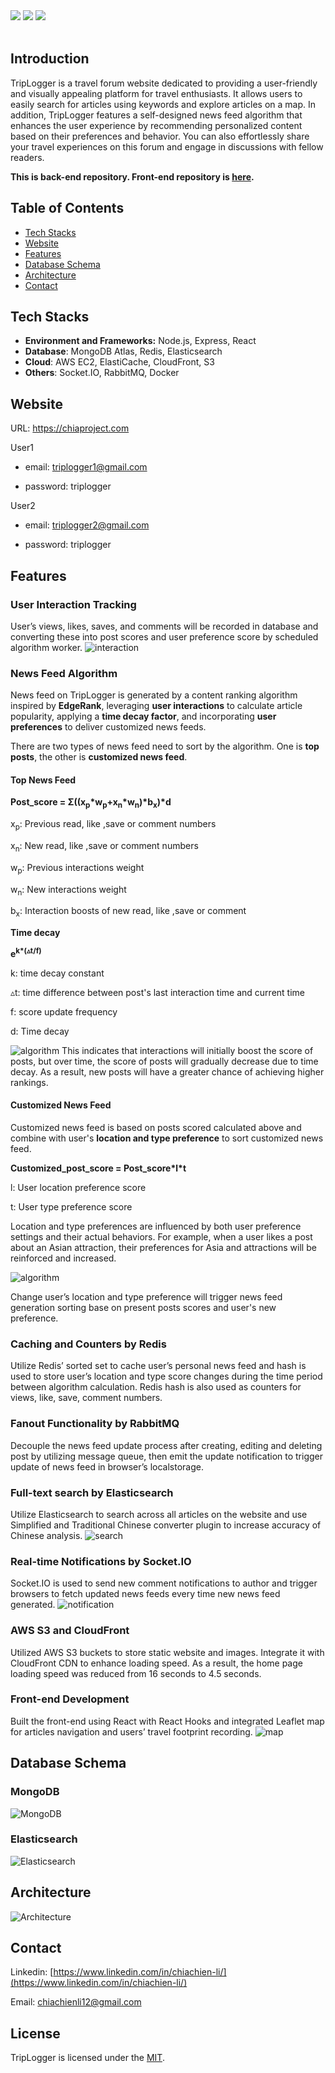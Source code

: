 <div>
   <img src="https://img.shields.io/badge/license-MIT-green">
   <img src="https://img.shields.io/badge/release-v1.0.0-blue">
   <img src="https://img.shields.io/github/last-commit/jiachien1206/TripLogger_Backend?color=orange&logoColor=orange">
</div>
<br>

## Introduction

TripLogger is a travel forum website dedicated to providing a user-friendly and visually appealing platform for travel enthusiasts. It allows users to easily search for articles using keywords and explore articles on a map. In addition, TripLogger features a self-designed news feed algorithm that enhances the user experience by recommending personalized content based on their preferences and behavior. You can also effortlessly share your travel experiences on this forum and engage in discussions with fellow readers.

**This is back-end repository. Front-end repository is [here](https://github.com/jiachien1206/TripLogger_Frontend).**

## Table of Contents

-   [Tech Stacks](#tech-stacks)
-   [Website](#website)
-   [Features](#features)
-   [Database Schema](#database-schema)
-   [Architecture](#architecture)
-   [Contact](#contact)

## Tech Stacks

-   **Environment and Frameworks:** Node.js, Express, React
-   **Database**: MongoDB Atlas, Redis, Elasticsearch
-   **Cloud**: AWS EC2, ElastiCache, CloudFront, S3
-   **Others**: Socket.IO, RabbitMQ, Docker

## Website

URL: https://chiaproject.com

User1

-   email: triplogger1@gmail.com

-   password: triplogger

User2

-   email: triplogger2@gmail.com

-   password: triplogger

## Features

### User Interaction Tracking

User’s views, likes, saves, and comments will be recorded in database and converting these into post scores and user preference score by scheduled algorithm worker.
![interaction](https://triplogger.s3.ap-northeast-1.amazonaws.com/readme/interaction.gif)

### News Feed Algorithm

News feed on TripLogger is generated by a content ranking algorithm inspired by **EdgeRank**,
leveraging **user interactions** to calculate article popularity, applying a **time decay factor**, and
incorporating **user preferences** to deliver customized news feeds.

There are two types of news feed need to sort by the algorithm. One is **top posts**, the other is **customized news feed**.

#### Top News Feed

**Post_score = Σ((x<sub>p</sub>\*w<sub>p</sub>+x<sub>n</sub>\*w<sub>n</sub>)\*b<sub>x</sub>)\*d**

x<sub>p</sub>: Previous read, like ,save or comment numbers

x<sub>n</sub>: New read, like ,save or comment numbers

w<sub>p</sub>: Previous interactions weight

w<sub>n</sub>: New interactions weight

b<sub>x</sub>: Interaction boosts of new read, like ,save or comment

**Time decay**

**e<sup>k\*(▵t/f)</sup>**

k: time decay constant

▵t: time difference between post's last interaction time and current time

f: score update frequency

d: Time decay

![algorithm](https://triplogger.s3.ap-northeast-1.amazonaws.com/readme/algo_demo2.gif)
This indicates that interactions will initially boost the score of posts, but over time, the score of posts will gradually decrease due to time decay. As a result, new posts will have a greater chance of achieving higher rankings.

#### Customized News Feed

Customized news feed is based on posts scored calculated above and combine with user's **location and type preference** to sort customized news feed.

**Customized_post_score = Post_score\*l\*t**

l: User location preference score

t: User type preference score

Location and type preferences are influenced by both user preference settings and their actual behaviors. For example, when a user likes a post about an Asian attraction, their preferences for Asia and attractions will be reinforced and increased.

![algorithm](https://triplogger.s3.ap-northeast-1.amazonaws.com/readme/algo8.gif)

Change user’s location and type preference will trigger news feed generation sorting base on present posts scores and user's new preference.

### Caching and Counters by Redis

Utilize Redis’ sorted set to cache user’s personal news feed and hash is used to store user’s location and type score changes during the time period between algorithm calculation. Redis hash is also used as counters for views, like, save, comment numbers.

### Fanout Functionality by RabbitMQ

Decouple the news feed update process after creating, editing and deleting post by utilizing message queue, then emit the update notification to trigger update of news feed in browser’s localstorage.

### Full-text search by Elasticsearch

Utilize Elasticsearch to search across all articles on the website and use Simplified and Traditional Chinese converter plugin to increase accuracy of Chinese analysis.
![search](https://triplogger.s3.ap-northeast-1.amazonaws.com/readme/search.gif)

### Real-time Notifications by Socket.IO

Socket.IO is used to send new comment notifications to author and trigger browsers to fetch updated news feeds every time new news feed generated.
![notification](https://triplogger.s3.ap-northeast-1.amazonaws.com/readme/notification.gif)

### AWS S3 and CloudFront

Utilized AWS S3 buckets to store static website and images. Integrate it with CloudFront CDN to enhance loading speed. As a result, the home page loading speed was reduced from 16 seconds to 4.5 seconds.

### Front-end Development

Built the front-end using React with React Hooks and integrated Leaflet map for articles navigation and users’ travel footprint recording.
![map](https://triplogger.s3.ap-northeast-1.amazonaws.com/readme/map3.gif)

## Database Schema

### MongoDB

![MongoDB](https://triplogger.s3.ap-northeast-1.amazonaws.com/readme/mongodb.png)

### Elasticsearch

![Elasticsearch](https://triplogger.s3.ap-northeast-1.amazonaws.com/readme/es.png)

## **Architecture**

![Architecture](https://triplogger.s3.ap-northeast-1.amazonaws.com/readme/architecture.png)

## Contact

Linkedin: [https://www.linkedin.com/in/chiachien-li/](https://www.linkedin.com/in/chiachien-li/)

Email: [chiachienli12@gmail.com](mailto:chiachienli12@gmail.com)

## License

TripLogger is licensed under the [MIT](./LICENSE).
